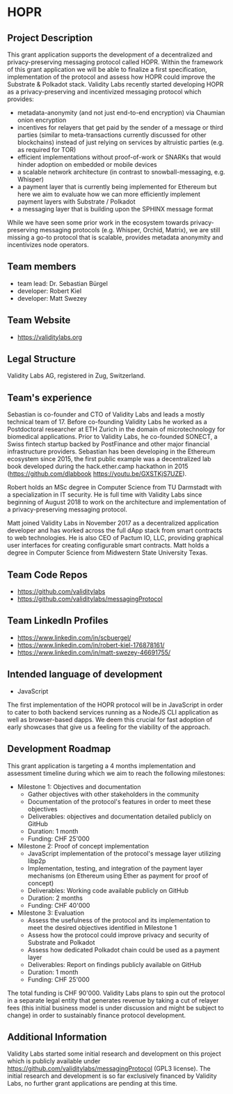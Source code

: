 # HOPR

## Project Description
This grant application supports the development of a decentralized and privacy-preserving messaging protocol called HOPR. Within the framework of this grant application we will be able to finalize a first specification, implementation of the protocol and assess how HOPR could improve the Substrate & Polkadot stack. Validity Labs recently started developing HOPR as a privacy-preserving and incentivized messaging protocol which provides:
* metadata-anonymity (and not just end-to-end encryption) via Chaumian onion encryption
* incentives for relayers that get paid by the sender of a message or third parties (similar to meta-transactions currently discussed for other blockchains) instead of just relying on services by altruistic parties (e.g. as required for TOR)
* efficient implementations without proof-of-work or SNARKs that would hinder adoption on embedded or mobile devices
* a scalable network architecture (in contrast to snowball-messaging, e.g. Whisper)
* a payment layer that is currently being implemented for Ethereum but here we aim to evaluate how we can more efficiently implement payment layers with Substrate / Polkadot
* a messaging layer that is building upon the SPHINX message format

While we have seen some prior work in the ecosystem towards privacy-preserving messaging protocols (e.g. Whisper, Orchid, Matrix), we are still missing a go-to protocol that is scalable, provides metadata anonymity and incentivizes node operators.

## Team members
* team lead: Dr. Sebastian Bürgel
* developer: Robert Kiel
* developer: Matt Swezey

## Team Website	
* https://validitylabs.org

## Legal Structure 
Validity Labs AG, registered in Zug, Switzerland.

## Team's experience
Sebastian is co-founder and CTO of Validity Labs and leads a mostly technical team of 17. Before co-founding Validity Labs he worked as a Postdoctoral researcher at ETH Zurich in the domain of microtechnology for biomedical applications. Prior to Validity Labs, he co-founded SONECT, a Swiss fintech startup backed by PostFinance and other major financial infrastructure providers. Sebastian has been developing in the Ethereum ecosystem since 2015, the first public example was a decentralized lab book developed during the hack.ether.camp hackathon in 2015 (https://github.com/dlabbook https://youtu.be/GXSTKjS7UZE).

Robert holds an MSc degree in Computer Science from TU Darmstadt with a specialization in IT security. He is full time with Validity Labs since beginning of August 2018 to work on the architecture and implementation of a privacy-preserving messaging protocol.

Matt joined Validity Labs in November 2017 as a decentralized application developer and has worked across the full dApp stack from smart contracts to web technologies. He is also CEO of Pactum IO, LLC, providing graphical user interfaces for creating configurable smart contracts. Matt holds a degree in Computer Science from Midwestern State University Texas.

## Team Code Repos
* https://github.com/validitylabs
* https://github.com/validitylabs/messagingProtocol

## Team LinkedIn Profiles
* https://www.linkedin.com/in/scbuergel/
* https://www.linkedin.com/in/robert-kiel-176878161/
* https://www.linkedin.com/in/matt-swezey-46691755/

## Intended language of development
* JavaScript

The first implementation of the HOPR protocol will be in JavaScript in order to cater to both backend services running as a NodeJS CLI application as well as browser-based dapps. We deem this crucial for fast adoption of early showcases that give us a feeling for the viability of the approach.

## Development Roadmap
This grant application is targeting a 4 months implementation and assessment timeline during which we aim to reach the following milestones:
* Milestone 1: Objectives and documentation
   * Gather objectives with other stakeholders in the community
   * Documentation of the protocol's features in order to meet these objectives 
   * Deliverables: objectives and documentation detailed publicly on GitHub
   * Duration: 1 month
   * Funding: CHF 25'000
* Milestone 2: Proof of concept implementation
   * JavaScript implementation of the protocol's message layer utilizing libp2p
   * Implementation, testing, and integration of the payment layer mechanisms (on Ethereum using Ether as payment for proof of concept)
   * Deliverables: Working code available publicly on GitHub
   * Duration: 2 months
   * Funding: CHF 40'000
* Milestone 3: Evaluation
   * Assess the usefulness of the protocol and its implementation to meet the desired objectives identified in Milestone 1
   * Assess how the protocol could improve privacy and security of Substrate and Polkadot
   * Assess how dedicated Polkadot chain could be used as a payment layer
   * Deliverables: Report on findings publicly available on GitHub
   * Duration: 1 month
   * Funding: CHF 25'000

The total funding is CHF 90'000. Validity Labs plans to spin out the protocol in a separate legal entity that generates revenue by taking a cut of relayer fees (this initial business model is under discussion and might be subject to change) in order to sustainably finance protocol development.

## Additional Information
Validity Labs started some initial research and development on this project which is publicly available under https://github.com/validitylabs/messagingProtocol (GPL3 license). The initial research and development is so far exclusively financed by Validity Labs, no further grant applications are pending at this time.